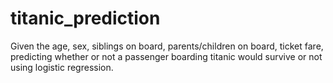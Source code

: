 # titanic_prediction
Given the age, sex, siblings on board, parents/children on board, ticket fare, predicting whether or not a passenger boarding titanic would survive or not using logistic regression.
